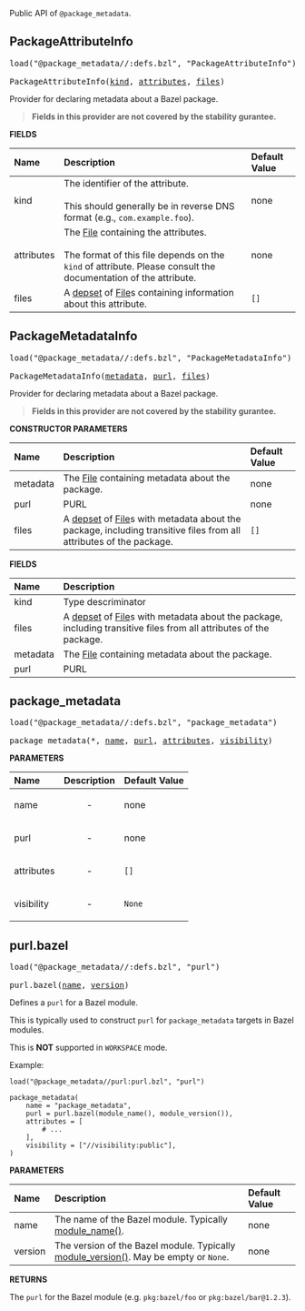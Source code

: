 <!-- Generated with Stardoc: http://skydoc.bazel.build -->

Public API of `@package_metadata`.

<a id="PackageAttributeInfo"></a>

## PackageAttributeInfo

<pre>
load("@package_metadata//:defs.bzl", "PackageAttributeInfo")

PackageAttributeInfo(<a href="#PackageAttributeInfo-kind">kind</a>, <a href="#PackageAttributeInfo-attributes">attributes</a>, <a href="#PackageAttributeInfo-files">files</a>)
</pre>

Provider for declaring metadata about a Bazel package.

> **Fields in this provider are not covered by the stability gurantee.**

**FIELDS**

| Name  | Description | Default Value |
| :------------- | :------------- | :------------- |
| <a id="PackageAttributeInfo-kind"></a>kind | The identifier of the attribute.<br><br>This should generally be in reverse DNS format (e.g., `com.example.foo`). | none |
| <a id="PackageAttributeInfo-attributes"></a>attributes | The [File](https://bazel.build/rules/lib/builtins/File) containing the attributes.<br><br>The format of this file depends on the `kind` of attribute. Please consult the documentation of the attribute. | none |
| <a id="PackageAttributeInfo-files"></a>files | A [depset](https://bazel.build/rules/lib/builtins/depset) of [File](https://bazel.build/rules/lib/builtins/File)s containing information about this attribute. | `[]` |


<a id="PackageMetadataInfo"></a>

## PackageMetadataInfo

<pre>
load("@package_metadata//:defs.bzl", "PackageMetadataInfo")

PackageMetadataInfo(<a href="#PackageMetadataInfo-_init-metadata">metadata</a>, <a href="#PackageMetadataInfo-_init-purl">purl</a>, <a href="#PackageMetadataInfo-_init-files">files</a>)
</pre>

Provider for declaring metadata about a Bazel package.

> **Fields in this provider are not covered by the stability gurantee.**

**CONSTRUCTOR PARAMETERS**

| Name  | Description | Default Value |
| :------------- | :------------- | :------------- |
| <a id="PackageMetadataInfo-_init-metadata"></a>metadata | The [File](https://bazel.build/rules/lib/builtins/File) containing metadata about the package. | none |
| <a id="PackageMetadataInfo-_init-purl"></a>purl | PURL | none |
| <a id="PackageMetadataInfo-_init-files"></a>files | A [depset](https://bazel.build/rules/lib/builtins/depset) of [File](https://bazel.build/rules/lib/builtins/File)s with metadata about the package, including transitive files from all attributes of the package. | `[]` |

**FIELDS**

| Name  | Description |
| :------------- | :------------- |
| <a id="PackageMetadataInfo-kind"></a>kind |  Type descriminator    |
| <a id="PackageMetadataInfo-files"></a>files |  A [depset](https://bazel.build/rules/lib/builtins/depset) of [File](https://bazel.build/rules/lib/builtins/File)s with metadata about the package, including transitive files from all attributes of the package.    |
| <a id="PackageMetadataInfo-metadata"></a>metadata |  The [File](https://bazel.build/rules/lib/builtins/File) containing metadata about the package.    |
| <a id="PackageMetadataInfo-purl"></a>purl |  PURL    |


<a id="package_metadata"></a>

## package_metadata

<pre>
load("@package_metadata//:defs.bzl", "package_metadata")

package_metadata(*, <a href="#package_metadata-name">name</a>, <a href="#package_metadata-purl">purl</a>, <a href="#package_metadata-attributes">attributes</a>, <a href="#package_metadata-visibility">visibility</a>)
</pre>



**PARAMETERS**


| Name  | Description | Default Value |
| :------------- | :------------- | :------------- |
| <a id="package_metadata-name"></a>name |  <p align="center"> - </p>   |  none |
| <a id="package_metadata-purl"></a>purl |  <p align="center"> - </p>   |  none |
| <a id="package_metadata-attributes"></a>attributes |  <p align="center"> - </p>   |  `[]` |
| <a id="package_metadata-visibility"></a>visibility |  <p align="center"> - </p>   |  `None` |


<a id="purl.bazel"></a>

## purl.bazel

<pre>
load("@package_metadata//:defs.bzl", "purl")

purl.bazel(<a href="#purl.bazel-name">name</a>, <a href="#purl.bazel-version">version</a>)
</pre>

Defines a `purl` for a Bazel module.

This is typically used to construct `purl` for `package_metadata` targets in
Bazel modules.

This is **NOT** supported in `WORKSPACE` mode.

Example:

```starlark
load("@package_metadata//purl:purl.bzl", "purl")

package_metadata(
    name = "package_metadata",
    purl = purl.bazel(module_name(), module_version()),
    attributes = [
        # ...
    ],
    visibility = ["//visibility:public"],
)
```


**PARAMETERS**


| Name  | Description | Default Value |
| :------------- | :------------- | :------------- |
| <a id="purl.bazel-name"></a>name |  The name of the Bazel module. Typically [module_name()](https://bazel.build/rules/lib/globals/build#module_name).   |  none |
| <a id="purl.bazel-version"></a>version |  The version of the Bazel module. Typically [module_version()](https://bazel.build/rules/lib/globals/build#module_version). May be empty or `None`.   |  none |

**RETURNS**

The `purl` for the Bazel module (e.g. `pkg:bazel/foo` or
  `pkg:bazel/bar@1.2.3`).


